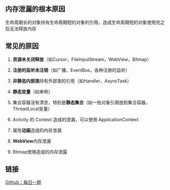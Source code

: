 ## 内存泄漏的根本原因

生命周期长的对象持有生命周期短的对象的引用，造成生命周期短的对象使用完之后无法释放内存


## 常见的原因

1. **资源未关闭释放**（如Cursor，FileInputStream，WebView，Bitmap）

2. **注册的监听未注销**（如广播，EventBus，各种注册的监听）

3. **非静态内部类**持有外部类的引用（如Handler，AsyncTask）

4. **静态变量**（如单例）

5. 集合容器没有清空，特别是**静态集合**（如一些对象引用放到集合容器，ThreadLocal变量）

6. Activity 的 Context 造成的泄漏，可以使用 ApplicationContext

7. 属性**动画**造成的内存泄漏

8. **WebView**内存泄漏

9. Bitmap使用造成的内存泄露

## 链接

[Github：每日一题](https://github.com/Moosphan/Android-Daily-Interview/issues/3)